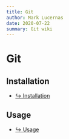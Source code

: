```yaml
---
title: Git
author: Mark Lucernas
date: 2020-07-22
summary: Git wiki
---
```



# Git

## Installation

- [↪ Installation](installation)

## Usage

- [↪ Usage](usage)


